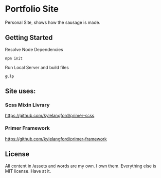 # Portfolio Site

Personal Site, shows how the sausage is made.

## Getting Started

Resolve Node Dependencies

```
npm init
```

Run Local Server and build files

```
gulp
```

## Site uses:

### Scss Mixin Livrary

https://github.com/kylelangford/primer-scss

### Primer Framework

https://github.com/kylelangford/primer-framework

## License

All content in /assets and words are my own. I own them. Everything else is MIT license. Have at it.
